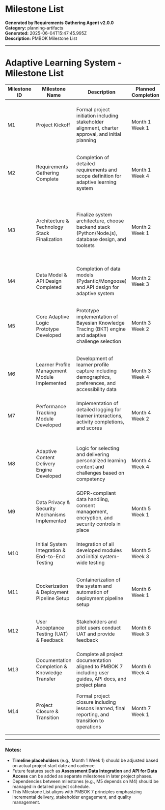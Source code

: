 # Milestone List

**Generated by Requirements Gathering Agent v2.0.0**  
**Category:** planning-artifacts  
**Generated:** 2025-06-04T15:47:45.995Z  
**Description:** PMBOK Milestone List

---

# Adaptive Learning System - Milestone List

| Milestone ID | Milestone Name                        | Description                                                                                     | Planned Completion | Responsible Team/Role            | Acceptance Criteria/Notes                                                                                  |
|--------------|------------------------------------|-------------------------------------------------------------------------------------------------|--------------------|---------------------------------|------------------------------------------------------------------------------------------------------------|
| M1           | Project Kickoff                    | Formal project initiation including stakeholder alignment, charter approval, and initial planning | Month 1 Week 1     | Project Manager, Sponsor         | Project charter approved; stakeholder register completed; initial project plan draft ready                  |
| M2           | Requirements Gathering Complete    | Completion of detailed requirements and scope definition for adaptive learning system            | Month 1 Week 4     | Business Analyst, Product Owner | Requirements specification document approved; sign-off by key stakeholders                                |
| M3           | Architecture & Technology Stack Finalization | Finalize system architecture, choose backend stack (Python/Node.js), database design, and toolsets | Month 2 Week 1     | Tech Leads, Architects           | Architecture diagrams approved; technology stack selected and documented; initial environment setup completed |
| M4           | Data Model & API Design Completed  | Completion of data models (Pydantic/Mongoose) and API design for adaptive system                  | Month 2 Week 3     | Backend Developers, Data Architects | Data model specification and API design documents approved                                                 |
| M5           | Core Adaptive Logic Prototype Developed | Prototype implementation of Bayesian Knowledge Tracing (BKT) engine and adaptive challenge selection | Month 3 Week 2     | Core Dev Team                   | Functional prototype demonstrating BKT updating learner competency; basic adaptive challenge logic working |
| M6           | Learner Profile Management Module Implemented | Development of learner profile capture including demographics, preferences, and accessibility data | Month 3 Week 4     | Backend & Frontend Developers   | Learner profile CRUD operations functional and tested                                                      |
| M7           | Performance Tracking Module Developed | Implementation of detailed logging for learner interactions, activity completions, and scores     | Month 4 Week 2     | Backend Developers              | Performance tracking data stored and retrievable; tested with simulated learner activity                   |
| M8           | Adaptive Content Delivery Engine Developed | Logic for selecting and delivering personalized learning content and challenges based on competency | Month 4 Week 4     | Core Dev Team                  | Adaptive content delivery algorithms implemented and tested with sample data                               |
| M9           | Data Privacy & Security Mechanisms Implemented | GDPR-compliant data handling, consent management, encryption, and security controls in place     | Month 5 Week 1     | Security Team, Backend Developers | Security audit passed; consent and privacy features tested                                                 |
| M10          | Initial System Integration & End-to-End Testing | Integration of all developed modules and initial system-wide testing                             | Month 5 Week 3     | QA Team, DevOps                 | Successful end-to-end test runs; bug list documented and prioritized                                       |
| M11          | Dockerization & Deployment Pipeline Setup | Containerization of the system and automation of deployment pipeline setup                       | Month 6 Week 1     | DevOps Team                    | Docker containers built and tested; CI/CD pipeline operational                                            |
| M12          | User Acceptance Testing (UAT) & Feedback | Stakeholders and pilot users conduct UAT and provide feedback                                   | Month 6 Week 3     | QA Team, Product Owner          | UAT test cases executed; feedback collected; critical issues resolved                                      |
| M13          | Documentation Completion & Knowledge Transfer | Complete all project documentation aligned to PMBOK 7 including user guides, API docs, and project plans | Month 6 Week 4     | Documentation Team, PM          | Documentation reviewed and approved; knowledge transfer sessions held                                     |
| M14          | Project Closure & Transition       | Formal project closure including lessons learned, final reporting, and transition to operations | Month 7 Week 1     | Project Manager                | Closure report approved; project archived; operational support team onboarded                             |

---

### Notes:

- **Timeline placeholders** (e.g., Month 1 Week 1) should be adjusted based on actual project start date and cadence.
- Future features such as **Assessment Data Integration** and **API for Data Access** can be added as separate milestones in later project phases.
- Dependencies between milestones (e.g., M5 depends on M4) should be managed in detailed project schedule.
- This Milestone List aligns with PMBOK 7 principles emphasizing incremental delivery, stakeholder engagement, and quality management.